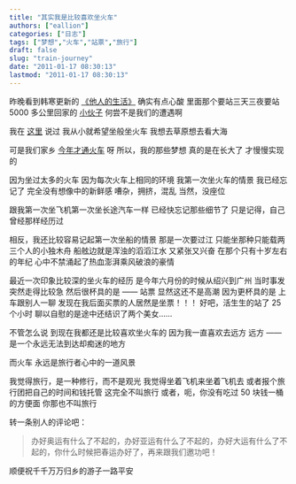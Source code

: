 ```yaml
---
title: "其实我是比较喜欢坐火车"
authors: ["eallion"]
categories: ["日志"]
tags: ["梦想","火车","站票","旅行"]
draft: false
slug: "train-journey"
date: "2011-01-17 08:30:13"
lastmod: "2011-01-17 08:30:13"
---
```


昨晚看到韩寒更新的 [《他人的生活》](http://blog.sina.com.cn/s/blog_4701280b01017hr5.html)
确实有点心酸
里面那个要站三天三夜要站 5000 多公里回家的 [小伙子](http://v.youku.com/v_show/id_XMjM2NDY1NjE2.html)
何尝不是我们的遭遇啊

我在 [这里](http://eallion.com/aboutdream) 说过
我从小就希望坐般坐火车
我想去草原想去看大海

可是我们家乡 [今年才通火车](http://www.lc-news.com/newscenter/lcnews/Currentpolitics/201012/20101223154941_36865.html) 呀
所以，我的那些梦想
真的是在长大了
才慢慢实现的

因为坐过太多的火车
因为每次火车上相同的环境
我第一次坐火车的情景
我已经忘记了
完全没有想像中的新鲜感
嘈杂，拥挤，混乱
当然，没座位

跟我第一次坐飞机第一次坐长途汽车一样
已经快忘记那些细节了
只是记得，自己曾经那样经历过

相反，我还比较容易记起第一次坐船的情景
那是一次要过江
只能坐那种只能载两三个人的小独木舟
船舷边就是浑浊的滔滔江水
又紧张又兴奋
在那个只有十岁左右的年纪
心中不禁涌起了热血澎湃乘风破浪的豪情

最近一次印象比较深的坐火车的经历
是今年六月份的时候从绍兴到广州
当时事发突然走得比较急
然后很杯具的是 —— 站票
显然这还不是高潮
因为更杯具的是
上车跟别人一聊
发现在我后面买票的人居然是坐票！！！
好吧，活生生的站了 25 个小时
聊以自慰的是途中还结识了两个美女……

不管怎么说
到现在我都还是比较喜欢坐火车的
因为我一直喜欢去远方
远方 —— 是一个永远无法到达却痴迷的地方

而火车
永远是旅行者心中的一道风景

我觉得旅行，是一种修行，而不是观光
我觉得坐着飞机来坐着飞机去
或者报个旅行团把自己的时间和钱托管
这完全不叫旅行
或者，呃，你没有吃过 50 块钱一桶的方便面
你那也不叫旅行

转一条别人的评论吧：
<blockquote > 办好奥运有什么了不起的，办好亚运有什么了不起的，办好大运有什么了不起的，你什么时候把春运办好了，再来跟我们邀功吧！</blockquote>
顺便祝千千万万归乡的游子一路平安
